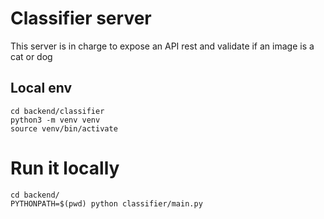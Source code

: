 # Classifier server

This server is in charge to expose an API rest and validate if an image is a cat or dog

## Local env
```
cd backend/classifier
python3 -m venv venv
source venv/bin/activate
```


# Run it locally

```
cd backend/
PYTHONPATH=$(pwd) python classifier/main.py
```
